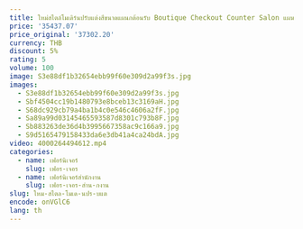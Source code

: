 ```yaml
---
title: ใหม่สไตล์โมเดิร์นปรับแต่งสีขนาดแผนกต้อนรับ Boutique Checkout Counter Salon แผนกต้อนรับ
price: '35437.07'
price_original: '37302.20'
currency: THB
discount: 5%
rating: 5
volume: 100
image: S3e88df1b32654ebb99f60e309d2a99f3s.jpg
images:
  - S3e88df1b32654ebb99f60e309d2a99f3s.jpg
  - Sbf4504cc19b1480793e8bceb13c3169aH.jpg
  - S68dc929cb79a4ba1b4c0e546c4606a2fF.jpg
  - Sa89a99d03145465593587d8301c793b8F.jpg
  - Sb883263de36d4b3995667358ac9c166a9.jpg
  - S9d5165479158433da6e3db41a4ca24bdA.jpg
video: 4000264494612.mp4
categories:
  - name: เฟอร์นิเจอร์
    slug: เฟอร-เจอร
  - name: เฟอร์นิเจอร์สำนักงาน
    slug: เฟอร-เจอร-สำน-กงาน
slug: ใหม-สไตล-โมเด-นปร-บแต
encode: onVGlC6
lang: th
---
```

  